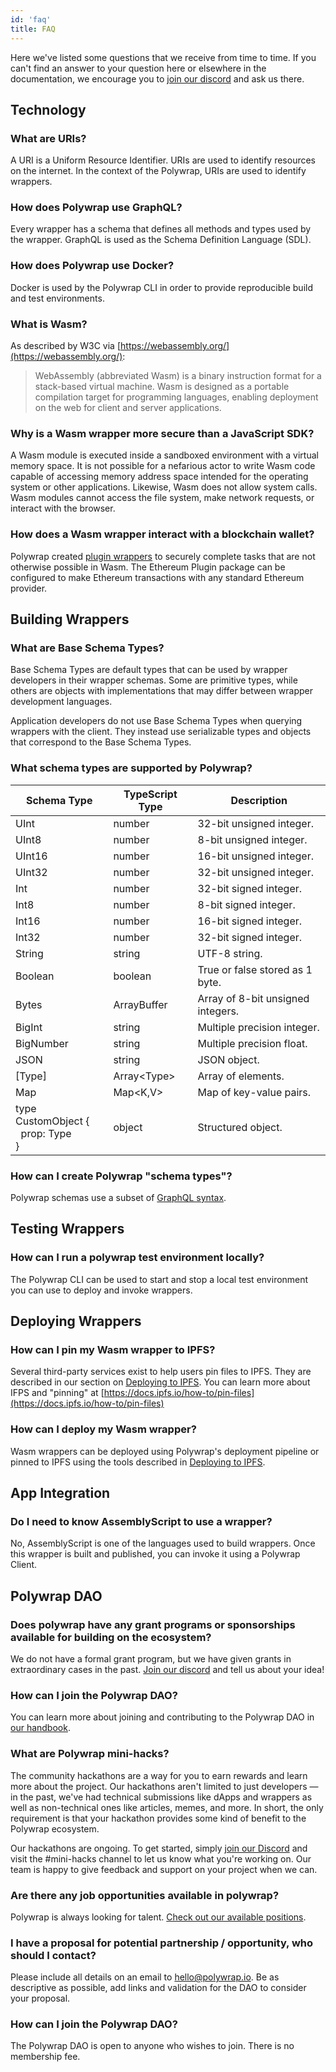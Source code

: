 ```yaml
---
id: 'faq'
title: FAQ
---
```


Here we've listed some questions that we receive from time to time. 
If you can't find an answer to your question here or elsewhere in the documentation, we encourage you to 
[join our discord](https://discord.com/invite/Z5m88a5qWu) and ask us there.

## Technology

### **What are URIs?**
A URI is a Uniform Resource Identifier. URIs are used to identify resources on the internet. In the context of the Polywrap, URIs are used to identify wrappers.

### **How does Polywrap use GraphQL?**
Every wrapper has a schema that defines all methods and types used by the wrapper. GraphQL is used as the Schema Definition Language (SDL).

### **How does Polywrap use Docker?**
Docker is used by the Polywrap CLI in order to provide reproducible build and test environments.

### **What is Wasm?**
As described by W3C via [https://webassembly.org/](https://webassembly.org/):
> WebAssembly (abbreviated Wasm) is a binary instruction format for a stack-based virtual machine. Wasm is designed as a portable compilation target for programming languages, enabling deployment on the web for client and server applications.

### **Why is a Wasm wrapper more secure than a JavaScript SDK?**
A Wasm module is executed inside a sandboxed environment with a virtual memory space.
It is not possible for a nefarious actor to write Wasm code capable of accessing memory address space intended for the operating system or other applications.
Likewise, Wasm does not allow system calls. Wasm modules cannot access the file system, make network requests, or interact with the browser.

### **How does a Wasm wrapper interact with a blockchain wallet?**
Polywrap created [plugin wrappers](./understanding-plugins) to securely complete tasks that are not otherwise possible
in Wasm. The Ethereum Plugin package can be configured to make Ethereum transactions with any standard Ethereum provider.

## Building Wrappers

### **What are Base Schema Types?**
Base Schema Types are default types that can be used by wrapper developers in their wrapper schemas.
Some are primitive types, while others are objects with implementations that may differ between wrapper development languages.

Application developers do not use Base Schema Types when querying wrappers with the client. They instead use
serializable types and objects that correspond to the Base Schema Types.

### **What schema types are supported by Polywrap?**
| Schema Type | TypeScript Type | Description |
|-|-|-|
| UInt | number | 32-bit unsigned integer. |
| UInt8 | number | 8-bit unsigned integer. |
| UInt16 | number | 16-bit unsigned integer. |
| UInt32 | number | 32-bit unsigned integer. |
| Int | number | 32-bit signed integer. |
| Int8 | number | 8-bit signed integer. |
| Int16 | number | 16-bit signed integer. |
| Int32 | number | 32-bit signed integer. |
| String | string | UTF-8 string. |
| Boolean | boolean | True or false stored as 1 byte. |
| Bytes | ArrayBuffer | Array of 8-bit unsigned integers. |
| BigInt | string | Multiple precision integer. |
| BigNumber | string | Multiple precision float. |
| JSON | string | JSON object. |
| [Type] | Array<Type\> | Array of elements. |
| Map | Map<K,V\> | Map of key-value pairs. |
| type CustomObject {<br/>&nbsp;&nbsp;prop: Type<br/>} | object | Structured object. |

### **How can I create Polywrap "schema types"?**
Polywrap schemas use a subset of [GraphQL syntax](https://graphql.org/learn/).

## Testing Wrappers

### **How can I run a polywrap test environment locally?**
The Polywrap CLI can be used to start and stop a local test environment you can use to deploy and invoke wrappers.

## Deploying Wrappers

### **How can I pin my Wasm wrapper to IPFS?**
Several third-party services exist to help users pin files to IPFS. 
They are described in our section on [Deploying to IPFS](../quick-start/create-wasm-wrappers/deploy-to-ipfs).
You can learn more about IFPS and "pinning" at [https://docs.ipfs.io/how-to/pin-files](https://docs.ipfs.io/how-to/pin-files)

### **How can I deploy my Wasm wrapper?**
Wasm wrappers can be deployed using Polywrap's deployment pipeline or pinned to IPFS using the tools described in
[Deploying to IPFS](../quick-start/create-wasm-wrappers/deploy-to-ipfs).

## App Integration

### **Do I need to know AssemblyScript to use a wrapper?**
No, AssemblyScript is one of the languages used to build wrappers. 
Once this wrapper is built and published, you can invoke it using a Polywrap Client.

## Polywrap DAO

### **Does polywrap have any grant programs or sponsorships available for building on the ecosystem?**
We do not have a formal grant program, but we have given grants in extraordinary cases in the past. 
[Join our discord](https://discord.com/invite/Z5m88a5qWu) and tell us about your idea!

### **How can I join the Polywrap DAO?**
You can learn more about joining and contributing to the Polywrap DAO in [our handbook](https://handbook.polywrap.io/).

### **What are Polywrap mini-hacks?**
The community hackathons are a way for you to earn rewards and learn more about the project. 
Our hackathons aren't limited to just developers — in the past, we've had technical submissions like dApps and wrappers as well as non-technical ones like articles, memes, and more. 
In short, the only requirement is that your hackathon provides some kind of benefit to the Polywrap ecosystem.

Our hackathons are ongoing. 
To get started, simply [join our Discord](https://discord.com/invite/bGsqQrNhqd) and visit the #mini-hacks channel to let us know what you're working on. 
Our team is happy to give feedback and support on your project when we can.

### **Are there any job opportunities available in polywrap?**
Polywrap is always looking for talent. [Check out our available positions](https://jobs.ashbyhq.com/polywrap).

### **I have a proposal for potential partnership / opportunity, who should I contact?**
Please include all details on an email to hello@polywrap.io. Be as descriptive as possible, add links and validation for the DAO to consider your proposal.

### **How can I join the Polywrap DAO?**
The Polywrap DAO is open to anyone who wishes to join. There is no membership fee.